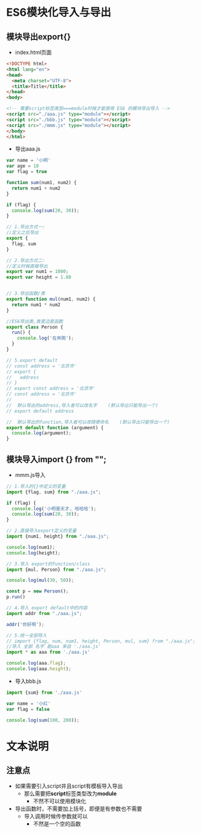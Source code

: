 # ES6模块化导入与导出

## 模块导出export{}

+ index.html页面

```html
<!DOCTYPE html>
<html lang="en">
<head>
  <meta charset="UTF-8">
  <title>Title</title>
</head>
<body>

<!-- 需要script标签类型===module时候才能使用 ES6 的模块导出导入 -->
<script src="./aaa.js" type="module"></script>
<script src="./bbb.js" type="module"></script>
<script src="./mmm.js" type="module"></script>
</body>
</html>
```



+ 导出aaa.js

```js
var name = '小明'
var age = 18
var flag = true

function sum(num1, num2) {
  return num1 + num2
}

if (flag) {
  console.log(sum(20, 30));
}

// 1.导出方式一:
//定义之后导出
export {
  flag, sum
}

// 2.导出方式二:
//定义时候直接导出
export var num1 = 1000;
export var height = 1.88


// 3.导出函数/类
export function mul(num1, num2) {
  return num1 * num2
}

//ES6导出类,类里边是函数
export class Person {
  run() {
    console.log('在奔跑');
  }
}

// 5.export default
// const address = '北京市'
// export {
//   address
// }
// export const address = '北京市'
// const address = '北京市'
//  
//  默认导出的address,导入者可以改名字    (默认导出只能导出一个)
// export default address

//  默认导出的function,导入者可以改随便命名    (默认导出只能导出一个)
export default function (argument) {
  console.log(argument);
}
```





## 模块导入import  {}  from  "";

+ mmm.js导入

```js
// 1.导入的{}中定义的变量
import {flag, sum} from "./aaa.js";

if (flag) {
  console.log('小明是天才, 哈哈哈');
  console.log(sum(20, 30));
}

// 2.直接导入export定义的变量
import {num1, height} from "./aaa.js";

console.log(num1);
console.log(height);

// 3.导入 export的function/class
import {mul, Person} from "./aaa.js";

console.log(mul(30, 50));

const p = new Person();
p.run()

// 4.导入 export default中的内容
import addr from "./aaa.js";

addr('你好啊');

// 5.统一全部导入
// import {flag, num, num1, height, Person, mul, sum} from "./aaa.js";
//导入 全部 名字 是aaa 来自 './aaa.js'
import * as aaa from './aaa.js'

console.log(aaa.flag);
console.log(aaa.height);


```



+ 导入bbb.js

```js
import {sum} from './aaa.js'

var name = '小红'
var flag = false

console.log(sum(100, 200));


```



# 文本说明

## 注意点

+ 如果需要引入script并且script有模板导入导出
  + 那么需要把**script**标签类型改为**module**
    + 不然不可以使用模块化
+ 导出函数时，不需要加上括号，即便是有参数也不需要
  + 导入调用时候传参数就可以
    + 不然是一个空的函数